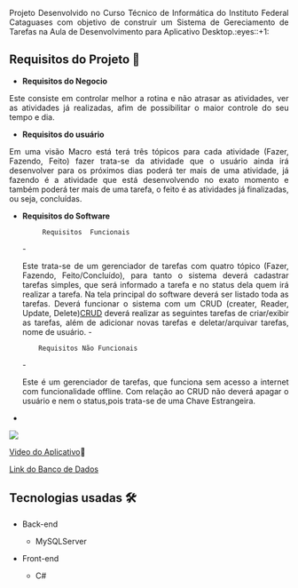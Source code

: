 
<p align= "justify">
Projeto  Desenvolvido  no Curso Técnico de Informática do Instituto Federal Cataguases com objetivo de construir um Sistema de Gereciamento de Tarefas na Aula de Desenvolvimento para Aplicativo Desktop.:eyes::+1:</p>

## Requisitos do Projeto 📅
 
 *  __Requisitos do Negocio__


<p align= "justify">
 Este consiste em controlar melhor a rotina e não atrasar as atividades, ver as atividades já realizadas, afim de possibilitar o maior controle do seu tempo e dia.</p>


 * __Requisitos do usuário__

 <p align= "justify">
  Em uma visão Macro está terá três tópicos para cada atividade (Fazer, Fazendo, Feito) fazer trata-se da atividade que o usuário ainda irá desenvolver para os próximos dias poderá ter mais de uma atividade, já fazendo é a atividade que está desenvolvendo no exato momento e também poderá ter mais de uma tarefa, o feito é as atividades já finalizadas, ou seja, concluídas.</p>
  

* __Requisitos do Software__



	       Requisitos  Funcionais
	
	 -<p align= "justify">
Este trata-se de um gerenciador de tarefas com quatro tópico (Fazer, Fazendo, Feito/Concluído), para tanto o sistema deverá cadastrar tarefas simples, que será informado a tarefa e no status dela quem irá realizar a tarefa. Na tela principal do software deverá ser listado toda as tarefas. Deverá funcionar o sistema com um CRUD (creater, Reader, Update, Delete)[CRUD](https://pt.wikipedia.org/wiki/CRUD) deverá realizar as seguintes tarefas de criar/exibir as tarefas, além de adicionar novas tarefas e deletar/arquivar tarefas, nome de usuário.
-</p>

	      Requisitos Não Funcionais
	
	 -<p align= "justify">
Este é um gerenciador de tarefas, que funciona sem acesso a internet com funcionalidade offline. Com relação ao CRUD não deverá apagar o usuário e nem o status,pois trata-se de uma Chave Estrangeira.
- </p>


![](https://drive.google.com/uc?id=1QsTV7D05fqWg7Y2mUCSi3sjR7IK5ozug)

[Video do Aplicativo](https://www.youtube.com/watch?v=cZ7gS3AvMsw):eyes:

[Link do Banco de Dados](https://drive.google.com/drive/folders/16_pXNFk0JucdGAcpCZ0L_PtkHdzwVIqK?usp=sharing)


## Tecnologias usadas 🛠
- Back-end
	- MySQLServer
	
- Front-end
	- C#
	
